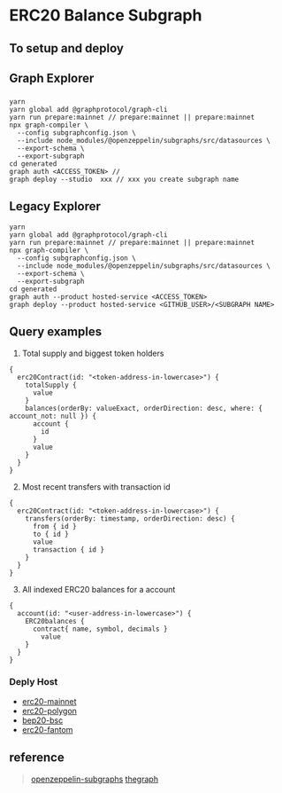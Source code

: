# ERC20 Balance Subgraph


## To setup and deploy

## Graph Explorer

### 
```
yarn 
yarn global add @graphprotocol/graph-cli
yarn run prepare:mainnet // prepare:mainnet || prepare:mainnet
npx graph-compiler \
  --config subgraphconfig.json \
  --include node_modules/@openzeppelin/subgraphs/src/datasources \
  --export-schema \
  --export-subgraph
cd generated
graph auth <ACCESS_TOKEN> // 
graph deploy --studio  xxx // xxx you create subgraph name
```

## Legacy Explorer
```
yarn 
yarn global add @graphprotocol/graph-cli
yarn run prepare:mainnet // prepare:mainnet || prepare:mainnet
npx graph-compiler \
  --config subgraphconfig.json \
  --include node_modules/@openzeppelin/subgraphs/src/datasources \
  --export-schema \
  --export-subgraph
cd generated
graph auth --product hosted-service <ACCESS_TOKEN>
graph deploy --product hosted-service <GITHUB_USER>/<SUBGRAPH NAME>  
```


## Query examples
1. Total supply and biggest token holders
```
{
  erc20Contract(id: "<token-address-in-lowercase>") {
    totalSupply {
      value
    }
    balances(orderBy: valueExact, orderDirection: desc, where: { account_not: null }) {
      account {
        id
      }
      value
    }
  }
}
```

2. Most recent transfers with transaction id
```
{
  erc20Contract(id: "<token-address-in-lowercase>") {
    transfers(orderBy: timestamp, orderDirection: desc) {
      from { id }
      to { id }
      value
      transaction { id }
    }
  }
}
```
3. All indexed ERC20 balances for a account
```
{
  account(id: "<user-address-in-lowercase>") {
    ERC20balances {
      contract{ name, symbol, decimals }
    	value
    }
  }
}
```


### Deply Host

* [erc20-mainnet](https://api.thegraph.com/subgraphs/name/treasury-research/erc20-distribution-tr-creation)
* [erc20-polygon](https://api.thegraph.com/subgraphs/name/treasury-research/erc20-polygon-tr-creation)
* [bep20-bsc](https://api.thegraph.com/subgraphs/name/treasury-research/bep20-bsc-tr-creation)
* [erc20-fantom](https://api.thegraph.com/subgraphs/name/treasury-research/erc20-fantom-tr-creation)

## reference
>[openzeppelin-subgraphs](https://github.com/OpenZeppelin/openzeppelin-subgraphs)
>[thegraph](https://thegraph.com/docs/developer/quick-start)
